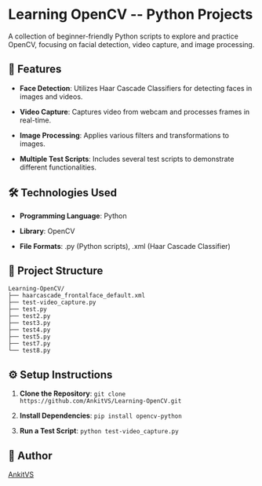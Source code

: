 Learning OpenCV -- Python Projects
=================================

A collection of beginner-friendly Python scripts to explore and practice OpenCV, focusing on facial detection, video capture, and image processing.

🚀 Features
-----------

-   **Face Detection**: Utilizes Haar Cascade Classifiers for detecting faces in images and videos.

-   **Video Capture**: Captures video from webcam and processes frames in real-time.

-   **Image Processing**: Applies various filters and transformations to images.

-   **Multiple Test Scripts**: Includes several test scripts to demonstrate different functionalities.

🛠️ Technologies Used
---------------------

-   **Programming Language**: Python

-   **Library**: OpenCV

-   **File Formats**: .py (Python scripts), .xml (Haar Cascade Classifier)

📂 Project Structure
----------------------
```
Learning-OpenCV/
├── haarcascade_frontalface_default.xml
├── test-video_capture.py
├── test.py
├── test2.py
├── test3.py
├── test4.py
├── test5.py
├── test7.py
└── test8.py
```

⚙️ Setup Instructions
---------------------

1.  **Clone the Repository**:
```git clone https://github.com/AnkitVS/Learning-OpenCV.git```

2.  **Install Dependencies**:
```pip install opencv-python```

3.  **Run a Test Script**:
````python test-video_capture.py````


👤 Author
---------

[AnkitVS](https://github.com/AnkitVS)
